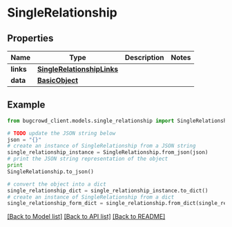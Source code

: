 # SingleRelationship


## Properties

Name | Type | Description | Notes
------------ | ------------- | ------------- | -------------
**links** | [**SingleRelationshipLinks**](SingleRelationshipLinks.md) |  | 
**data** | [**BasicObject**](BasicObject.md) |  | 

## Example

```python
from bugcrowd_client.models.single_relationship import SingleRelationship

# TODO update the JSON string below
json = "{}"
# create an instance of SingleRelationship from a JSON string
single_relationship_instance = SingleRelationship.from_json(json)
# print the JSON string representation of the object
print
SingleRelationship.to_json()

# convert the object into a dict
single_relationship_dict = single_relationship_instance.to_dict()
# create an instance of SingleRelationship from a dict
single_relationship_form_dict = single_relationship.from_dict(single_relationship_dict)
```
[[Back to Model list]](../README.md#documentation-for-models) [[Back to API list]](../README.md#documentation-for-api-endpoints) [[Back to README]](../README.md)



